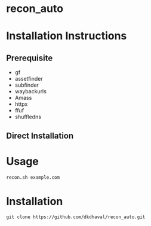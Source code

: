 # recon_auto


# Installation Instructions

## Prerequisite

- gf
- assetfinder
- subfinder
- waybackurls
- Amass
- httpx
- ffuf
- shuffledns

## Direct Installation

# Usage

```bash
recon.sh example.com
```

# Installation

```
git clone https://github.com/dkdhaval/recon_auto.git
```
